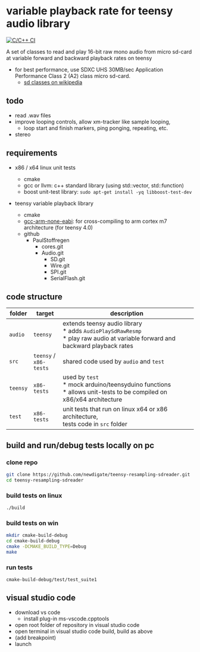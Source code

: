 # variable playback rate for teensy audio library
[![C/C++ CI](https://github.com/newdigate/teensy-variable-playback/workflows/C/C++%20CI/badge.svg) ](https://github.com/newdigate/teensy-variable-playback/actions)

A set of classes to read and play 16-bit raw mono audio from micro sd-card at variable forward and backward playback rates on teensy
* for best performance, use SDXC UHS 30MB/sec Application Performance Class 2 (A2) class micro sd-card. 
  * [sd classes on wikipedia](https://en.wikipedia.org/wiki/SD_card#cite_ref-93) 

## todo
* read .wav files
* improve looping controls, allow xm-tracker like sample looping, 
  * loop start and finish markers, ping ponging, repeating, etc.
* stereo  

## requirements
  * x86 / x64 linux unit tests
    * cmake
    * gcc or llvm: c++ standard library (using std::vector, std::function)
    * boost unit-test library: ```sudo apt-get install -yq libboost-test-dev```
    
  * teensy variable playback library  
    * cmake
    * [gcc-arm-none-eabi](https://developer.arm.com/-/media/Files/downloads/gnu-rm/9-2019q4/RC2.1): for cross-compiling to arm cortex m7 architecture (for teensy 4.0)
    * github
      * PaulStoffregen
        * cores.git
        * Audio.git
          * SD.git
          * Wire.git
          * SPI.git
          * SerialFlash.git
        
## code structure

| folder | target             | description                                                                                                            |
|--------|--------------------|------------------------------------------------------------------------------------------------------------------------|
| ```audio```  | ```teensy```             | extends teensy audio library<br/> * adds ```AudioPlaySdRawResmp```<br/> * play raw audio at variable forward and backward playback rates |
| ```src```    | ```teensy``` / <br/>```x86-tests``` | shared code used by ```audio``` and ```test```                                                                               |
| ```teensy``` | ```x86-tests```          | used by ```test``` <br/> * mock arduino/teensyduino functions <br/> * allows unit-tests to be compiled on x86/x64 architecture  |
| ```test```   | ```x86-tests```          | unit tests that run on linux x64 or x86 architecture, <br/> tests code in ```src``` folder|
  
## build and run/debug tests locally on pc
### clone repo
``` sh
git clone https://github.com/newdigate/teensy-resampling-sdreader.git
cd teensy-resampling-sdreader
```
### build tests on linux
``` sh
./build
```
### build tests on win
``` sh
mkdir cmake-build-debug
cd cmake-build-debug
cmake -DCMAKE_BUILD_TYPE=Debug
make
```
### run tests
```
cmake-build-debug/test/test_suite1
```

## visual studio code
  * download vs code
    * install plug-in ms-vscode.cpptools
  * open root folder of repository in visual studio code
  * open terminal in visual studio code build, build as above
  * (add breakpoint)
  * launch
